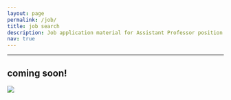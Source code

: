 ```yaml
---
layout: page
permalink: /job/
title: job search
description: Job application material for Assistant Professor position in Fall 2021.
nav: true
---
```

___

## coming soon!


<img class="img-fluid rounded z-depth-1" src="{{ site.baseurl }}/assets/img/imgturtle.png" data-zoomable>